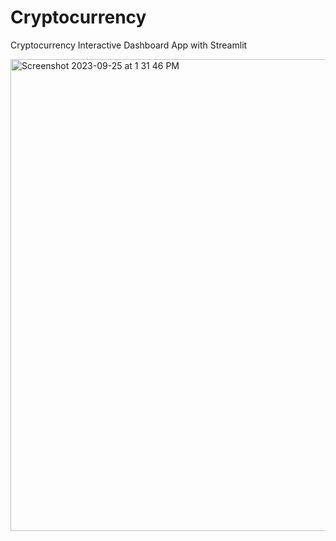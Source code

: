 # Cryptocurrency
Cryptocurrency Interactive Dashboard App with Streamlit 


<img width="755" alt="Screenshot 2023-09-25 at 1 31 46 PM" src="https://github.com/JinHuang0101/Cryptocurrency/assets/54080607/c9f64415-670a-448e-a193-9b4a552560d3">

